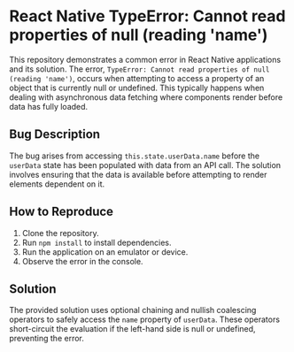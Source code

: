 # React Native TypeError: Cannot read properties of null (reading 'name')

This repository demonstrates a common error in React Native applications and its solution. The error, `TypeError: Cannot read properties of null (reading 'name')`, occurs when attempting to access a property of an object that is currently null or undefined. This typically happens when dealing with asynchronous data fetching where components render before data has fully loaded.

## Bug Description

The bug arises from accessing `this.state.userData.name` before the `userData` state has been populated with data from an API call.  The solution involves ensuring that the data is available before attempting to render elements dependent on it.

## How to Reproduce

1. Clone the repository.
2. Run `npm install` to install dependencies.
3. Run the application on an emulator or device.
4. Observe the error in the console.

## Solution

The provided solution uses optional chaining and nullish coalescing operators to safely access the `name` property of `userData`. These operators short-circuit the evaluation if the left-hand side is null or undefined, preventing the error.